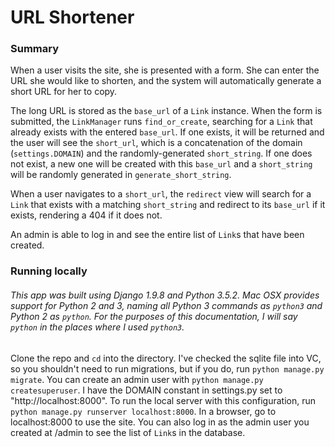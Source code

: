 # URL Shortener

### Summary
When a user visits the site, she is presented with a form. She can enter the URL she would like to shorten, and the system will automatically generate a short URL for her to copy.

The long URL is stored as the `base_url` of a `Link` instance. When the form is submitted, the `LinkManager` runs `find_or_create`, searching for a `Link` that already exists with the entered `base_url`. If one exists, it will be returned and the user will see the `short_url`, which is a concatenation of the domain (`settings.DOMAIN`) and the randomly-generated `short_string`. If one does not exist, a new one will be created with this `base_url` and a `short_string` will be randomly generated in `generate_short_string`.

When a user navigates to a `short_url`, the `redirect` view will search for a `Link` that exists with a matching `short_string` and redirect to its `base_url` if it exists, rendering a 404 if it does not.

An admin is able to log in and see the entire list of `Link`s that have been created.

### Running locally
###### This app was built using Django 1.9.8 and Python 3.5.2. Mac OSX provides support for Python 2 and 3, naming all Python 3 commands as `python3` and Python 2 as `python`. For the purposes of this documentation, I will say `python` in the places where I used `python3`.

Clone the repo and `cd` into the directory. I've checked the sqlite file into VC, so you shouldn't need to run migrations, but if you do, run `python manage.py migrate`. You can create an admin user with `python manage.py createsuperuser`. I have the DOMAIN constant in settings.py set to "http://localhost:8000". To run the local server with this configuration, run `python manage.py runserver localhost:8000`. In a browser, go to localhost:8000 to use the site. You can also log in as the admin user you created at /admin to see the list of `Link`s in the database.
